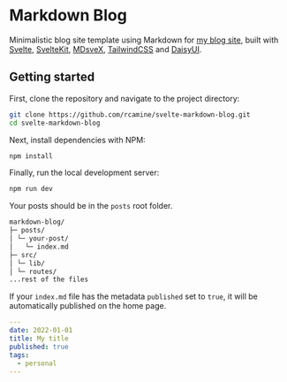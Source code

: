 # Markdown Blog

Minimalistic blog site template using Markdown for [my blog site](https://rcamine.com), built with [Svelte](https://svelte.dev), [SvelteKit](https://kit.svelte.dev), [MDsveX](https://mdsvex.com), [TailwindCSS](https://tailwindcss.com/) and [DaisyUI](https://daisyui.com/).

## Getting started

First, clone the repository and navigate to the project directory:

```bash
git clone https://github.com/rcamine/svelte-markdown-blog.git
cd svelte-markdown-blog
```

Next, install dependencies with NPM:

```bash
npm install
```

Finally, run the local development server:

```bash
npm run dev
```

Your posts should be in the `posts` root folder.

```bash
markdown-blog/
├─ posts/
│ └─ your-post/
│   └─ index.md
├─ src/
│ └─ lib/
│ └─ routes/
...rest of the files
```
If your `index.md` file has the metadata `published` set to `true`, it will be automatically published on the home page. 

```yaml
---
date: 2022-01-01
title: My title
published: true
tags:
  - personal
---
```